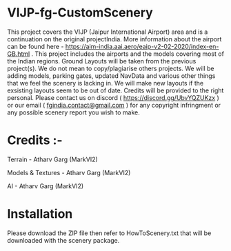 # VIJP-fg-CustomScenery
This project covers the VIJP (Jaipur International Airport) area and is a continuation on the original projectIndia. More information about the airport can be found here - https://aim-india.aai.aero/eaip-v2-02-2020/index-en-GB.html . This project includes the airports and the models covering most of the Indian regions. Ground Layouts will be taken from the previous project(s). We do not mean to copy/plagiarise others projects. We will be adding models, parking gates, updated NavData and various other things that we feel the scenery is lacking in. We will make new layouts if the exsisting layouts seem to be out of date. Credits will be provided to the right personal. Please contact us on discord ( https://discord.gg/UbvYQZUKzx ) or our email ( fgindia.contact@gmail.com ) for any copyright infringment or any possible scenery report you wish to make.

# Credits :- 
Terrain - Atharv Garg (MarkVI2)

Models & Textures - Atharv Garg (MarkVI2)

AI - Atharv Garg (MarkVI2)

# Installation
Please download the ZIP file then refer to HowToScenery.txt that will be downloaded with the scenery package.